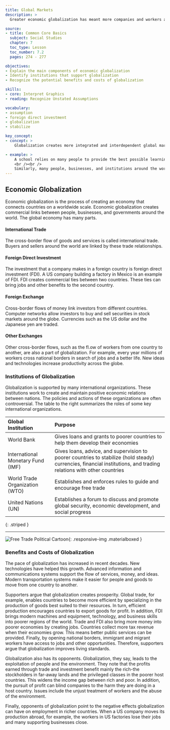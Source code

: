 ```yaml
---
title: Global Markets
description: >
  Greater economic globalization has meant more companies and workers are involved in the exchange of goods and services between countries. The pace of globalization has increased with new technologies. Global institutions such as the World Bank, the International Monetary Fund, the World Trade Organization, and the United Nations help maintain the global economy.

source:
- title: Common Core Basics
  subject: Social Studies
  chapter: 7
  toc_type: Lesson
  toc_number: 7.2
  pages: 274 - 277

objectives:
- Explain the main components of economic globalization
- Identify institutions that support globalization
- Recognize the potential benefits and costs of globalization

skills:
- core: Interpret Graphics
- reading: Recognize Unstated Assumptions

vocabulary:
- assumption
- foreign direct investment
- globalization
- stabilize

key_concept:
- concept: >
    Globalization creates more integrated and interdependent global markets. However, it can have negative effects on workers and on the environment

- example: >
    A school relies on many people to provide the best possible learning experience for its students. Teachers, administrators, librarians, custodians, and cafeteria workers all contribute to the process of educating children.
    <br /><br />
    Similarly, many people, businesses, and institutions around the world help one another. They combine their efforts to support businesses, health core, and education. Globalization benefits billions of people around the world, but it does not always lead to prosperity.
---
```

## Economic Globalization

Economic globalization is the process of creating an economy that connects countries on a worldwide scale. Economic globalization creates commercial links between people, businesses, and governments around the world. The global economy has many parts.

#### International Trade

The cross-border flow of goods and services is called international trade. Buyers and sellers around the world are linked by these trade relationships.

#### Foreign Direct Investment

The investment that a company makes in a foreign country is foreign direct investment (FDI). A US company building a factory in Mexico is an example of FDI. FDI creates commercial ties between two countries. These ties can bring jobs and other benefits to the second country.

#### Foreign Exchange

Cross-border flows of money link investors from different countries. Computer networks allow investors to buy and sell securities in stock markets around the globe. Currencies such as the US dollar and the Japanese yen are traded.

#### Other Exchanges

Other cross-border flows, such as the fl.ow of workers from one country to another, are also a part of globalization. For example, every year millions of workers cross national borders in search of jobs and a better life. New ideas and technologies increase productivity across the globe.

### Institutions of Globalization

Globalization is supported by many international organizations. These institutions work to create and maintain positive economic relations between nations. The policies and actions of these organizations are often controversial. The table to the right summarizes the roles of some key international organizations.

| Global Institution | Purpose |
|:-|:-|
| World Bank | Gives loans and grants to poorer countries to help them develop their economies |
| International Monetary Fund (IMF) | Gives loans, advice, and supervision to poorer countries to stabilize (hold steady) currencies, financial institutions, and trading relations with other countries |
| World Trade Organization (WTO) | Establishes and enforces rules to guide and encourage free trade |
| United Nations (UN) | Establishes a forum to discuss and promote global security, economic development, and social progress |
{: .striped }

---

![Free Trade Political Cartoon](.../img/free_trade.png){: .responsive-img .materialboxed }

### Benefits and Costs of Globalization

The pace of globalization has increased in recent decades. New technologies have helped this growth. Advanced information and communications systems support the flow of services, money, and ideas. Modern transportation systems make it easier for people and goods to move from one country to another.

Supporters argue that globalization creates prosperity. Global trade, for example, enables countries to become more efficient by specializing in the production of goods best suited to their resources. In turn, efficient production encourages countries to export goods for profit. In addition, FDI brings modern machines and equipment, technology, and business skills into poorer regions of the world. Trade and FDI also bring more money into poorer economies by creating jobs. Countries collect more tax revenue when their economies grow. This means better public services can be provided. Finally, by opening national borders, immigrant and migrant workers have access to jobs and other opportunities. Therefore, supporters argue that globalization improves living standards.

Globalization also has its opponents. Globalization, they say, leads to the exploitation of people and the environment. They note that the profits earned through trade and investment benefit mainly the rich-the stockholders in far-away lands and the privileged classes in the poorer host countries. This widens the income gap between rich and poor. In addition, the pursuit of profit can blind companies to the harm they are doing in a host country. Issues include the unjust treatment of workers and the abuse of the environment.

Finally, opponents of globalization point to the negative effects globalization can have on employment in richer countries. When a US company moves its production abroad, for example, the workers in US factories lose their jobs and many supporting businesses close.